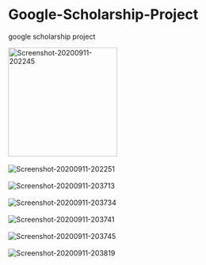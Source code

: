 # Google-Scholarship-Project
google scholarship project

<img src="https://res.cloudinary.com/aukuwa/image/upload/v1599854677/others/google_scholarship_project/Screenshot_20200911-202245_xtqkzo.png" width="220" alt="Screenshot-20200911-202245"/><br/><br/>
<img src="https://res.cloudinary.com/aukuwa/image/upload/v1599854677/others/google_scholarship_project/Screenshot_20200911-202251_eljxiy.png" alt="Screenshot-20200911-202251"/><br/><br/>
<img src="https://res.cloudinary.com/aukuwa/image/upload/v1599854654/others/google_scholarship_project/Screenshot_20200911-203713_svpydx.png" alt="Screenshot-20200911-203713"/><br/><br/>
<img src="https://res.cloudinary.com/aukuwa/image/upload/v1599854660/others/google_scholarship_project/Screenshot_20200911-203734_vrjzfe.png" alt="Screenshot-20200911-203734"/><br/><br/>
<img src="https://res.cloudinary.com/aukuwa/image/upload/v1599854673/others/google_scholarship_project/Screenshot_20200911-203741_zsykjx.png" alt="Screenshot-20200911-203741"/><br/><br/>
<img src="https://res.cloudinary.com/aukuwa/image/upload/v1599854662/others/google_scholarship_project/Screenshot_20200911-203745_padc9x.png" alt="Screenshot-20200911-203745"/><br/><br/>
<img src="https://res.cloudinary.com/aukuwa/image/upload/v1599854662/others/google_scholarship_project/Screenshot_20200911-203819_j939kc.png" alt="Screenshot-20200911-203819"/><br/><br/>
